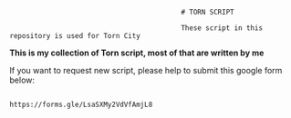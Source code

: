                                               # TORN SCRIPT

                                              These script in this repository is used for Torn City
**This is my collection of Torn script, most of that are written by me**

If you want to request new script, please help to submit this google form below:

                                              https://forms.gle/LsaSXMy2VdVfAmjL8

